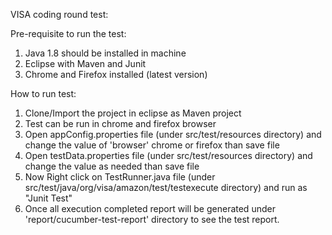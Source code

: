 VISA coding round test:

Pre-requisite to run the test:
1. Java 1.8 should be installed in machine
2. Eclipse with Maven and Junit
3. Chrome and Firefox installed (latest version)


How to run test:
1. Clone/Import the project in eclipse as Maven project
2. Test can be run in chrome and firefox browser
3. Open appConfig.properties file (under src/test/resources directory) and change the value of 'browser' chrome or firefox than save file
4. Open testData.properties file (under src/test/resources directory) and change the value as needed than save file
5. Now Right click on TestRunner.java file (under src/test/java/org/visa/amazon/test/testexecute directory) and run as "Junit Test"
6. Once all execution completed report will be generated under 'report/cucumber-test-report' directory to see the test report.
